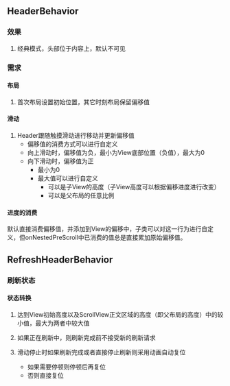 ## HeaderBehavior

### 效果
1. 经典模式，头部位于内容上，默认不可见

### 需求
#### 布局
1. 首次布局设置初始位置，其它时刻布局保留偏移值

#### 滑动
1. Header跟随触摸滑动进行移动并更新偏移值
    + 偏移值的消费方式可以进行自定义
    + 向上滑动时，偏移值为负，最小为View底部位置（负值），最大为0
    + 向下滑动时，偏移值为正
        - 最小为0
        - 最大值可以进行自定义
            + 可以是子View的高度（子View高度可以根据偏移进度进行改变）
            + 可以是父布局的任意比例

#### 进度的消费
默认直接消费偏移值，并添加到View的偏移中，子类可以对这一行为进行自定义，但onNestedPreScroll中已消费的值总是直接累加原始偏移值。

## RefreshHeaderBehavior

### 刷新状态
#### 状态转换
1. 达到View初始高度以及ScrollView正文区域的高度（即父布局的高度）中的较小值，最大为两者中较大值
1. 如果正在刷新中，则刷新完成前不接受新的刷新请求

2. 滑动停止时如果刷新完成或者直接停止刷新则采用动画自动复位
    + 如果需要停顿则停顿后再复位
    + 否则直接复位
